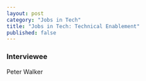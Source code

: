 ```yaml
---
layout: post
category: "Jobs in Tech"
title: "Jobs in Tech: Technical Enablement"
published: false
---
```


### Interviewee

Peter Walker